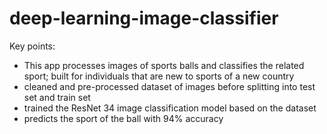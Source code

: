 # deep-learning-image-classifier

Key points:
- This app processes images of sports balls and classifies the related sport; built for individuals that are new to sports of a new country
- cleaned and pre-processed dataset of images before splitting into test set and train set
- trained the ResNet 34 image classification model based on the dataset
- predicts the sport of the ball with 94% accuracy
